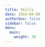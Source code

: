 ```yaml
---
title: Skills
date: 2014-04-09
authorbox: false
sidebar: false
menu: 
  main:
    weight: 30
---
```


